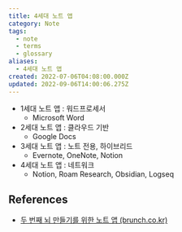 ```yaml
---
title: 4세대 노트 앱
category: Note
tags:
  - note
  - terms
  - glossary
aliases:
  - 4세대 노트 앱
created: 2022-07-06T04:08:00.000Z
updated: 2022-09-06T14:00:06.275Z
---
```


<Metadata />

- 1세대 노트 앱 : 워드프로세서
  - Microsoft Word
- 2세대 노트 앱 : 클라우드 기반
  - Google Docs
- 3세대 노트 앱 : 노트 전용, 하이브리드
  - Evernote, OneNote, Notion
- 4세대 노트 앱 : 네트워크
  - Notion, Roam Research, Obsidian, Logseq

## References

- [두 번째 뇌 만들기를 위한 노트 앱 (brunch.co.kr)](https://brunch.co.kr/@analysisman/6)
